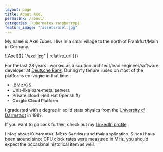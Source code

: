 ```yaml
---
layout: page
title: About Axel
permalink: /about/
categories: kubernetes raspberrypi
feature_image: "/assets/axel.jpg"
---
```

My name is Axel Zuber. I live in a small village to the north of Frankfurt/Main in Germany.

![Axel]({{ "/axel.jpg" | relative_url }})

For the last 28 years i worked as a solution architect/lead engineer/software developer at [Deutsche Bank](https://www.db.com/). During my tenure i used on most of the platforms en-vogue in that time :
- IBM z/OS
- Unix-like bare-metal servers
- Private cloud (Red Hat Openshift)
- Google Cloud Platform

I graduated with a degree in solid state physics from the [University of Darmstadt](https://www.tu-darmstadt.de/index.en.jsp) in 1989.

If you want to go back further, check out my [LinkedIn profile](https://www.linkedin.com/in/axel-zuber/).

I blog about Kubernetes, Micro Services and their application. Since i have been around since CPU clock rates were measured in MHz, you should expect the occasional historical item as well.
